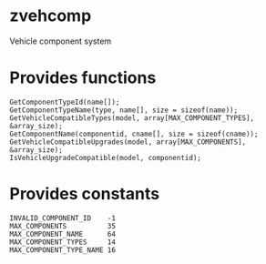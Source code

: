 # zvehcomp
Vehicle component system

# Provides functions

```Pawn
GetComponentTypeId(name[]);
GetComponentTypeName(type, name[], size = sizeof(name));
GetVehicleCompatibleTypes(model, array[MAX_COMPONENT_TYPES], &array_size);
GetComponentName(componentid, cname[], size = sizeof(cname));
GetVehicleCompatibleUpgrades(model, array[MAX_COMPONENTS], &array_size);
IsVehicleUpgradeCompatible(model, componentid);
```

# Provides constants

```Pawn
INVALID_COMPONENT_ID    -1
MAX_COMPONENTS          35
MAX_COMPONENT_NAME      64
MAX_COMPONENT_TYPES     14
MAX_COMPONENT_TYPE_NAME 16
```
